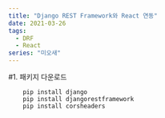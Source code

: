 ```yaml
---
title: "Django REST Framework와 React 연동"
date: 2021-03-26
tags:
  - DRF
  - React
series: "미오새"
---
```


#1. 패키지 다운로드

```
    pip install django
    pip install djangorestframework
    pip install corsheaders
```
